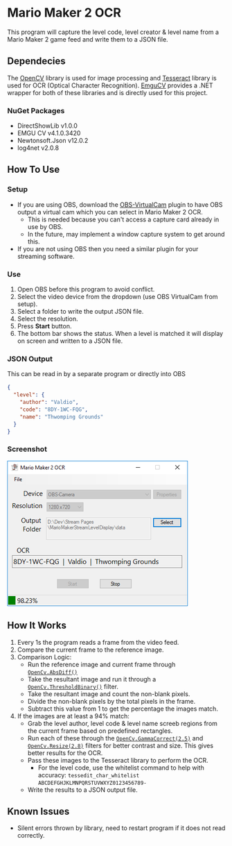 # Mario Maker 2 OCR
This program will capture the level code, level creator & level name from a Mario Maker 2 game feed and write them to a JSON file. 

## Dependecies
The [OpenCV](https://opencv.org/) library is used for image processing and [Tesseract](https://opensource.google.com/projects/tesseract) library is used for OCR (Optical Character Recognition). [EmguCV](http://www.emgu.com/wiki/index.php/Main_Page) provides a .NET wrapper for both of these libraries and is directly used for this project. 

### NuGet Packages
- DirectShowLib v1.0.0
- EMGU CV v4.1.0.3420
- Newtonsoft.Json v12.0.2
- log4net v2.0.8


## How To Use
### Setup
- If you are using OBS, download the [OBS-VirtualCam](https://obsproject.com/forum/resources/obs-virtualcam.539/) plugin to have OBS output a virtual cam which you can select in Mario Maker 2 OCR.
    - This is needed because you can't access a capture card already in use by OBS.
    - In the future, may implement a window capture system to get around this.
- If you are not using OBS then you need a similar plugin for your streaming software.


### Use
1) Open OBS before this program to avoid conflict.
2) Select the video device from the dropdown (use OBS VirtualCam from setup).
3) Select a folder to write the output JSON file.
4) Select the resolution.
5) Press **Start** button.
6) The bottom bar shows the status. When a level is matched it will display on screen and written to a JSON file. 

### JSON Output
This can be read in by a separate program or directly into OBS
``` JSON
{
  "level": {
    "author": "Valdio",
    "code": "8DY-1WC-FQG",
    "name": "Thwomping Grounds"
  }
}
```
### Screenshot
![](screenshot.png)

## How It Works
1) Every 1s the program reads a frame from the video feed.
2) Compare the current frame to the reference image.
3) Comparison Logic:
    - Run the reference image and current frame through [`OpenCv.AbsDiff()`](http://www.emgu.com/wiki/files/3.2.0/document/html/eb63e54b-e902-973b-588c-0b7e37a78a2f.htm)
    - Take the resultant image and run it through a [`OpenCv.ThresholdBinary()`](http://www.emgu.com/wiki/files/4.1.0/document/html/17b44e5d-44c9-9cc5-1418-e17c0ff64e3f.htm) filter.
    - Take the resultant image and count the non-blank pixels.
    - Divide the non-blank pixels by the total pixels in the frame.
    - Subtract this value from 1 to get the percentage the images match.
4)  If the images are at least a 94% match:
    - Grab the level author, level code & level name screeb regions from the current frame based on predefined rectangles.
    - Run each of these through the [`OpenCv.GammaCorrect(2.5)`](http://www.emgu.com/wiki/files/4.1.0/document/html/c95af2fa-a121-374e-8b72-d657aa162d1a.htm) and [`OpenCv.Resize(2.8)`](http://www.emgu.com/wiki/files/4.1.0/document/html/bf5b6c7e-193a-c469-026b-3e8fdf2f2306.htm) filters for better contrast and size. This gives better results for the OCR.
    - Pass these images to the Tesseract library to perform the OCR.
        - For the level code, use the whitelist command to help with accuracy: `tessedit_char_whitelist ABCDEFGHJKLMNPQRSTUVWXYZ0123456789-`
    - Write the results to a JSON output file.

## Known Issues
- Silent errors thrown by library, need to restart program if it does not read correctly.